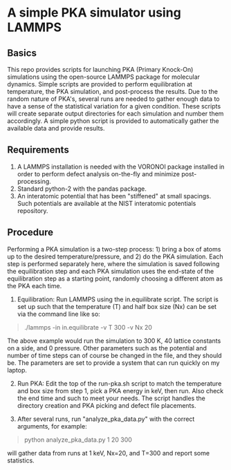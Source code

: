 # A simple PKA simulator using LAMMPS

## Basics

This repo provides scripts for launching PKA (Primary Knock-On) simulations using the open-source LAMMPS package for molecular dynamics. Simple scripts are 
provided to perform 
equilibration at temperature, the PKA simulation, and post-process the results. Due to the random nature of PKA's, several runs are needed to
gather enough data to have a sense of the statistical variation for a given condition. These scripts will create separate output directories for
each simulation and number them accordingly. A simple python script is provided to automatically gather the available data and provide results.

## Requirements

1. A LAMMPS installation is needed with the VORONOI package installed in order to perform defect analysis on-the-fly and minimize post-processing.
2. Standard python-2 with the pandas package.
3. An interatomic potential that has been "stiffened" at small spacings. Such potentials are available at the NIST interatomic potentials repository.

## Procedure

Performing a PKA simulation is a two-step process: 1) bring a box of atoms up to the desired temperature/pressure, and 2) do the PKA simulation.
Each step is performed separately here, where the simulation is saved following the equilibration step and each PKA simulation uses the end-state of the
equilibration step as a starting point, randomly choosing a different atom as the PKA each time.

1. Equilibration: Run LAMMPS using the in.equilibrate script. The script is set up such that the temperature (T) and half box size (Nx) can be set via
the command line like so:
> ./lammps -in in.equilibrate -v T 300 -v Nx 20

The above example would run the simulation to 300 K, 40 lattice constants on a side, and 0 pressure. Other parameters such as the potential and number of
time steps can of course be changed in the file, and they should be. The parameters are set to provide a system that can run quickly on my laptop.

2. Run PKA: Edit the top of the run-pka.sh script to match the temperature and box size from step 1, pick a PKA energy in keV, then run. Also check the end time 
and such to meet your needs. The script handles the directory creation and PKA picking and defect file placements. 

3. After several runs, run "analyze_pka_data.py" with the correct arguments, for example:
> python analyze_pka_data.py 1 20 300

will gather data from runs at 1 keV, Nx=20, and T=300 and report some statistics.
